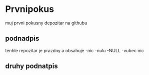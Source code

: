 # Prvnipokus
muj prvni pokusny depozitar na githubu
## podnadpis
tenhle repozitar je prazdny a obsahuje
-nic
-nulu
-NULL
-vubec nic

## druhy podnatpis
